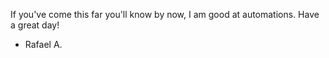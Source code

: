 If you've come this far you'll know by now, I am good at automations.
Have a great day!

- Rafael A.
